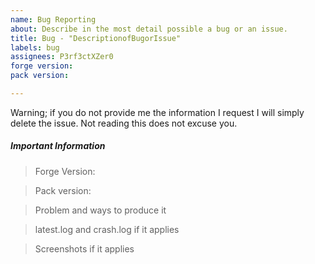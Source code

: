 ```yaml
---
name: Bug Reporting
about: Describe in the most detail possible a bug or an issue.
title: Bug - "DescriptionofBugorIssue"
labels: bug
assignees: P3rf3ctXZer0
forge version:
pack version:

---
```


Warning; if you do not provide me the information I request I will simply delete the issue. Not reading this does not excuse you.

##### Important Information
> Forge Version:

> Pack version:

> Problem and ways to produce it



> latest.log and crash.log if it applies



> Screenshots if it applies
